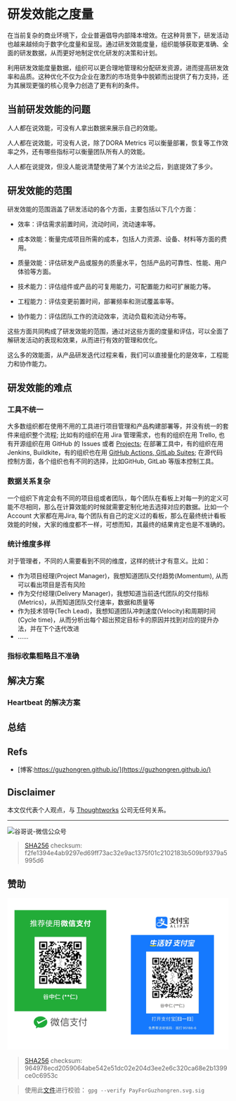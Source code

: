 # 研发效能之度量


在当前复杂的商业环境下，企业普遍倡导内部降本增效。在这种背景下，研发活动也越来越倾向于数字化度量和呈现。通过研发效能度量，组织能够获取更准确、全面的研发数据，从而更好地制定优化研发的决策和计划。

利用研发效能度量数据，组织可以更合理地管理和分配研发资源，进而提高研发效率和品质。这种优化不仅为企业在激烈的市场竞争中脱颖而出提供了有力支持，还为其展现更强的核心竞争力创造了更有利的条件。

## 当前研发效能的问题

人人都在说效能，可没有人拿出数据来展示自己的效能。

人人都在说效能，可没有人说，除了DORA Metrics 可以衡量部署，恢复等工作效率之外，还有哪些指标可以衡量团队所有人的效能。

人人都在说提效，但没人能说清楚使用了某个方法论之后，到底提效了多少。

## 研发效能的范围

研发效能的范围涵盖了研发活动的各个方面，主要包括以下几个方面：

- 效率：评估需求前置时间，流动时间，流动速率等。

- 成本效能：衡量完成项目所需的成本，包括人力资源、设备、材料等方面的费用。

- 质量效能：评估研发产品或服务的质量水平，包括产品的可靠性、性能、用户体验等方面。

- 技术能力：评估组件或产品的可复用能力，可配置能力和可扩展能力等。

- 工程能力：评估变更前置时间，部署频率和测试覆盖率等。

- 协作能力：评估团队工作的流动效率，流动负载和流动分布等。

这些方面共同构成了研发效能的范围，通过对这些方面的度量和评估，可以全面了解研发活动的表现和效果，从而进行有效的管理和优化。

这么多的效能面，从产品研发迭代过程来看，我们可以直接量化的是效率，工程能力和协作能力。

## 研发效能的难点

### 工具不统一

大多数组织都在使用不用的工具进行项目管理和产品构建部署等，并没有统一的套件来组织整个流程; 比如有的组织在用 Jira 管理需求，也有的组织在用 Trello, 也有开源组织在用 GitHub 的 Issues 或者 [Projects](https://github.com/kubernetes/kubernetes/projects/10); 在部署工具中，有的组织在用Jenkins, Buildkite，有的组织也在用 [GitHub Actions](),[ GitLab Suites](); 在源代码控制方面，各个组织也有不同的选择，比如GitHub, GitLab 等版本控制工具。

### 数据关系复杂

一个组织下肯定会有不同的项目组或者团队，每个团队在看板上对每一列的定义可能不尽相同，那么在计算效能的时候就需要定制化地去选择对应的数据。比如一个Account 大家都在用Jira, 每个团队有自己的定义过的看板，那么在最终统计看板效能的时候，大家的维度都不一样，可想而知，其最终的结果肯定也是不准确的。

### 统计维度多样

对于管理者，不同的人需要看到不同的维度，这样的统计才有意义。比如：
- 作为项目经理(Project Manager)，我想知道团队交付趋势(Momentum), 从而可以看出项目是否有风险
- 作为交付经理(Delivery Manager)，我想知道当前迭代团队的交付指标(Metrics)，从而知道团队交付速率，数据和质量等
- 作为技术领导(Tech Lead)，我想知道团队冲刺速度(Velocity)和周期时间(Cycle time)，从而分析出每个超出预定目标卡的原因并找到对应的提升办法，并在下个迭代改进
- ......

### 指标收集粗略且不准确




## 解决方案

### Heartbeat 的解决方案
## 总结

## Refs

* [博客:https://guzhongren.github.io/](https://guzhongren.github.io/)

## Disclaimer

本文仅代表个人观点，与 [Thoughtworks](https://www.Thoughtworks.com/) 公司无任何关系。

----
![谷哥说-微信公众号](https://cdn.jsdelivr.net/gh/guzhongren/data-hosting@main/20210819/wechat.ae9zxgscqcg.png)
> [SHA256](https://emn178.github.io/online-tools/sha256_checksum.html) checksum: f2fe1394e4ab9297ed69ff73ac32e9ac1375f01c2102183b509bf9379a5995d6

## 赞助

![PayForGuzhongren](/images/pay/PayForGuzhongren.svg)
> [SHA256](https://emn178.github.io/online-tools/sha256_checksum.html) checksum: 964978ecd2059064abe542e51dc02e204d3ee2e6c320ca68e2b1399ce0c6953c

> 使用此[文件](https://guzhongren.github.io/images/pay/payforguzhongren.svg.sig)进行校验： `gpg --verify PayForGuzhongren.svg.sig`

